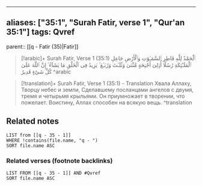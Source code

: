 
---
aliases: ["35:1", "Surah Fatir, verse 1", "Qur'an 35:1"]
tags: Qvref
---

parent:: [[q - Fatir (35)|Fatir]]

> [!arabic]+ Surah Fatir, Verse 1 (35:1)
> <span class="quran-arabic"> ٱلْحَمْدُ لِلَّهِ فَاطِرِ ٱلسَّمَـٰوَٰتِ وَٱلْأَرْضِ جَاعِلِ ٱلْمَلَـٰٓئِكَةِ رُسُلًا أُو۟لِىٓ أَجْنِحَةٍ مَّثْنَىٰ وَثُلَـٰثَ وَرُبَـٰعَ ۚ يَزِيدُ فِى ٱلْخَلْقِ مَا يَشَآءُ ۚ إِنَّ ٱللَّهَ عَلَىٰ كُلِّ شَىْءٍ قَدِيرٌ</span>
^arabic

> [!translation]+ Surah Fatir, Verse 1 (35:1) - Translation
> Хвала Аллаху, Творцу небес и земли, Сделавшему посланцами ангелов с двумя, тремя и четырьмя крыльями. Он приумножает в творении, что пожелает. Воистину, Аллах способен на всякую вещь.
^translation



## Related notes
```dataview
LIST from [[q - 35 - 1]]
WHERE !contains(file.name, "q - ")
SORT file.name ASC
```

### Related verses (footnote backlinks)
```dataview
LIST FROM [[q - 35 - 1]] AND #Qvref
SORT file.name ASC
```

